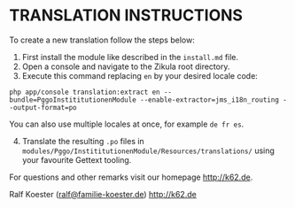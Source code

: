 # TRANSLATION INSTRUCTIONS

To create a new translation follow the steps below:

1. First install the module like described in the `install.md` file.
2. Open a console and navigate to the Zikula root directory.
3. Execute this command replacing `en` by your desired locale code:

`php app/console translation:extract en --bundle=PggoInstititutionenModule --enable-extractor=jms_i18n_routing --output-format=po`

You can also use multiple locales at once, for example `de fr es`.

4. Translate the resulting `.po` files in `modules/Pggo/InstititutionenModule/Resources/translations/` using your favourite Gettext tooling.

For questions and other remarks visit our homepage http://k62.de.

Ralf Koester (ralf@familie-koester.de)
http://k62.de
